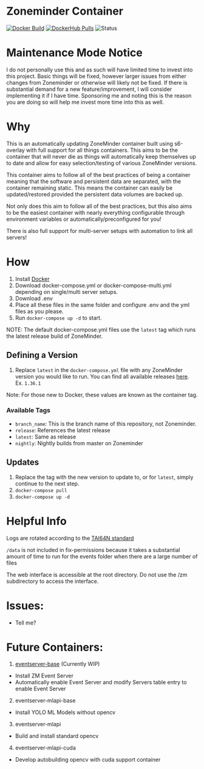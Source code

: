 # Zoneminder Container

[![Docker Build](https://github.com/zoneminder-containers/zoneminder-base/actions/workflows/docker-build.yaml/badge.svg)](https://github.com/zoneminder-containers/zoneminder-base/actions/workflows/docker-build.yaml)
[![DockerHub Pulls](https://img.shields.io/docker/pulls/yaoa/zoneminder-base.svg)](https://hub.docker.com/r/yaoa/zoneminder-base)
![Status](https://img.shields.io/badge/Status-Completed-brightgreen)

# Maintenance Mode Notice
I do not personally use this and as such will have limited time to invest into this project. Basic things will be fixed,
however larger issues from either changes from Zoneminder or otherwise will likely not be fixed. If there is substantial
demand for a new feature/improvement, I will consider implementing it if I have time. Sponsoring me and noting this is
the reason you are doing so will help me invest more time into this as well.

# Why
This is an automatically updating ZoneMinder container built using s6-overlay with full support for all things containers.
This aims to be the container that will never die as things will automatically keep themselves up to date and allow for
easy selection/testing of various ZoneMinder versions.

This container aims to follow all of the best practices of being a container meaning that the software and persistent
data are separated, with the container remaining static. This means the container can easily be updated/restored provided
the persistent data volumes are backed up. 

Not only does this aim to follow all of the best practices, but this also aims to be
the easiest container with nearly everything configurable through environment variables
or automatically/preconfigured for you!

There is also full support for multi-server setups with automation to link all servers!

# How

1. Install [Docker](https://docs.docker.com/get-docker/)
2. Download docker-compose.yml or docker-compose-multi.yml depending on single/multi server setups.
3. Download .env
4. Place all these files in the same folder and configure .env and the yml files as you please.
5. Run `docker-compose up -d` to start.

NOTE: The default docker-compose.yml files use the `latest` tag which runs the latest release build of ZoneMinder.

## Defining a Version

1. Replace `latest` in the `docker-compose.yml` file with any ZoneMinder version you would like to run.
You can find all available releases [here](https://github.com/zoneminder-containers/zoneminder-base/releases).
Ex. `1.36.1`

Note: For those new to Docker, these values are known as the container tag.

### Available Tags

- `branch_name`: This is the branch name of this repository, not Zoneminder.
- `release`: References the latest release
- `latest`: Same as release
- `nightly`: Nightly builds from master on Zoneminder

## Updates

1. Replace the tag with the new version to update to, or for `latest`, simply continue to the next step.
2. `docker-compose pull`
3. `docker-compose up -d`


# Helpful Info
Logs are rotated according to the [TAI64N standard](http://skarnet.org/software/s6/s6-log.html)

`/data` is not included in fix-permissions because it takes a substantial amount of time to run for the events folder
when there are a large number of files

The web interface is accessible at the root directory. Do not use the /zm subdirectory to access the interface.

# Issues:
- Tell me?

# Future Containers:

1. [eventserver-base](https://github.com/zoneminder-containers/eventserver-base) (Currently WIP)
  - Install ZM Event Server
  - Automatically enable Event Server and modify Servers table entry to enable Event Server
2. eventserver-mlapi-base
  - Install YOLO ML Models without opencv
3. eventserver-mlapi
  - Build and install standard opencv
4. eventserver-mlapi-cuda
  - Develop autobuilding opencv with cuda support container
